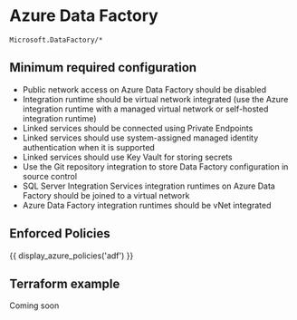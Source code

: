 # Azure Data Factory

```
Microsoft.DataFactory/*
```

## Minimum required configuration

- Public network access on Azure Data Factory should be disabled
- Integration runtime should be virtual network integrated (use the Azure integration runtime with a managed virtual network or self-hosted integration runtime)
- Linked services should be connected using Private Endpoints
- Linked services should use system-assigned managed identity authentication when it is supported
- Linked services should use Key Vault for storing secrets
- Use the Git repository integration to store Data Factory configuration in source control
- SQL Server Integration Services integration runtimes on Azure Data Factory should be joined to a virtual network
- Azure Data Factory integration runtimes should be vNet integrated

## Enforced Policies

{{ display_azure_policies('adf') }}

## Terraform example

Coming soon
